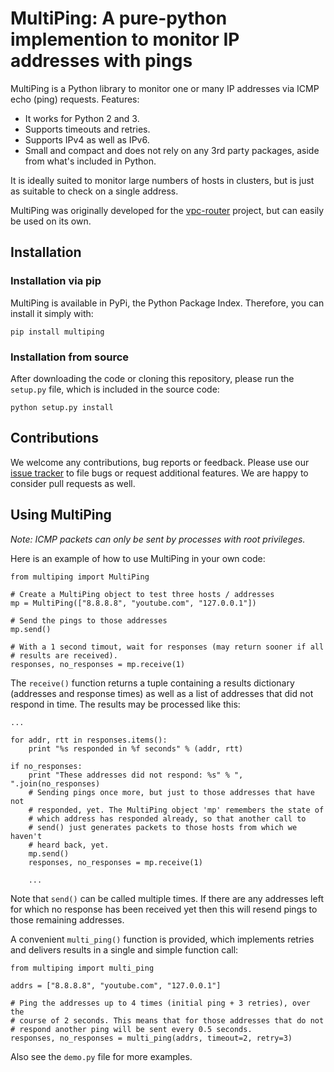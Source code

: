 # MultiPing: A pure-python implemention to monitor IP addresses with pings

MultiPing is a Python library to monitor one or many IP addresses via ICMP echo
(ping) requests. Features:

* It works for Python 2 and 3.
* Supports timeouts and retries.
* Supports IPv4 as well as IPv6.
* Small and compact and does not rely on any 3rd party packages, aside from
  what's included in Python.

It is ideally suited to monitor large numbers of hosts in clusters, but is just
as suitable to check on a single address.

MultiPing was originally developed for the
[vpc-router](https://github.com/romana/vpc-router) project, but can easily
be used on its own.

## Installation

### Installation via pip

MultiPing is available in PyPi, the Python Package Index. Therefore, you can
install it simply with:

    pip install multiping

### Installation from source

After downloading the code or cloning this repository, please run the `setup.py`
file, which is included in the source code:

    python setup.py install

## Contributions

We welcome any contributions, bug reports or feedback. Please use our
[issue tracker](https://github.com/romana/multi-ping/issues) to file bugs or
request additional features. We are happy to consider pull requests as well.

## Using MultiPing

_Note: ICMP packets can only be sent by processes with root privileges._

Here is an example of how to use MultiPing in your own code:

    from multiping import MultiPing

    # Create a MultiPing object to test three hosts / addresses
    mp = MultiPing(["8.8.8.8", "youtube.com", "127.0.0.1"])

    # Send the pings to those addresses
    mp.send()

    # With a 1 second timout, wait for responses (may return sooner if all
    # results are received).
    responses, no_responses = mp.receive(1)

The `receive()` function returns a tuple containing a results dictionary
(addresses and response times) as well as a list of addresses that did not
respond in time. The results may be processed like this:

    ...

    for addr, rtt in responses.items():
        print "%s responded in %f seconds" % (addr, rtt)

    if no_responses:
        print "These addresses did not respond: %s" % ", ".join(no_responses)
        # Sending pings once more, but just to those addresses that have not
        # responded, yet. The MultiPing object 'mp' remembers the state of
        # which address has responded already, so that another call to
        # send() just generates packets to those hosts from which we haven't
        # heard back, yet.
        mp.send()
        responses, no_responses = mp.receive(1)

        ...

Note that `send()` can be called multiple times. If there are any addresses
left for which no response has been received yet then this will resend pings
to those remaining addresses.

A convenient `multi_ping()` function is provided, which implements retries and
delivers results in a single and simple function call:

    from multiping import multi_ping

    addrs = ["8.8.8.8", "youtube.com", "127.0.0.1"]

    # Ping the addresses up to 4 times (initial ping + 3 retries), over the
    # course of 2 seconds. This means that for those addresses that do not
    # respond another ping will be sent every 0.5 seconds.
    responses, no_responses = multi_ping(addrs, timeout=2, retry=3)

Also see the `demo.py` file for more examples.

